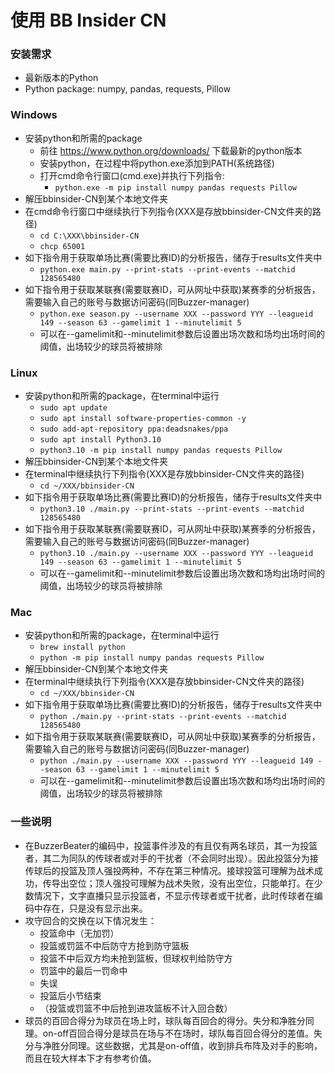 # 使用 BB Insider CN

### 安装需求
* 最新版本的Python
* Python package: numpy, pandas, requests, Pillow

### Windows
* 安装python和所需的package
  - 前往 https://www.python.org/downloads/ 下载最新的python版本
  - 安装python，在过程中将python.exe添加到PATH(系统路径)
  - 打开cmd命令行窗口(cmd.exe)并执行下列指令:
    - `python.exe -m pip install numpy pandas requests Pillow`
* 解压bbinsider-CN到某个本地文件夹
* 在cmd命令行窗口中继续执行下列指令(XXX是存放bbinsider-CN文件夹的路径)
  - `cd C:\XXX\bbinsider-CN`
  - `chcp 65001`
* 如下指令用于获取单场比赛(需要比赛ID)的分析报告，储存于results文件夹中
  - `python.exe main.py --print-stats --print-events --matchid 128565480`
* 如下指令用于获取某联赛(需要联赛ID，可从网址中获取)某赛季的分析报告，需要输入自己的账号与数据访问密码(同Buzzer-manager)
  - `python.exe season.py --username XXX --password YYY --leagueid 149 --season 63 --gamelimit 1 --minutelimit 5`
  - 可以在--gamelimit和--minutelimit参数后设置出场次数和场均出场时间的阈值，出场较少的球员将被排除

### Linux 
* 安装python和所需的package，在terminal中运行
  - `sudo apt update`
  - `sudo apt install software-properties-common -y`
  - `sudo add-apt-repository ppa:deadsnakes/ppa`
  - `sudo apt install Python3.10`
  - `python3.10 -m pip install numpy pandas requests Pillow`
* 解压bbinsider-CN到某个本地文件夹
* 在terminal中继续执行下列指令(XXX是存放bbinsider-CN文件夹的路径)
  - `cd ~/XXX/bbinsider-CN`
* 如下指令用于获取单场比赛(需要比赛ID)的分析报告，储存于results文件夹中
  - `python3.10 ./main.py --print-stats --print-events --matchid 128565480`
* 如下指令用于获取某联赛(需要联赛ID，可从网址中获取)某赛季的分析报告，需要输入自己的账号与数据访问密码(同Buzzer-manager)
  - `python3.10 ./main.py --username XXX --password YYY --leagueid 149 --season 63 --gamelimit 1 --minutelimit 5`
  - 可以在--gamelimit和--minutelimit参数后设置出场次数和场均出场时间的阈值，出场较少的球员将被排除

### Mac
* 安装python和所需的package，在terminal中运行
  - `brew install python`
  - `python -m pip install numpy pandas requests Pillow`
* 解压bbinsider-CN到某个本地文件夹
* 在terminal中继续执行下列指令(XXX是存放bbinsider-CN文件夹的路径)
  - `cd ~/XXX/bbinsider-CN`
* 如下指令用于获取单场比赛(需要比赛ID)的分析报告，储存于results文件夹中
  - `python ./main.py --print-stats --print-events --matchid 128565480`
* 如下指令用于获取某联赛(需要联赛ID，可从网址中获取)某赛季的分析报告，需要输入自己的账号与数据访问密码(同Buzzer-manager)
  - `python ./main.py --username XXX --password YYY --leagueid 149 --season 63 --gamelimit 1 --minutelimit 5`
  - 可以在--gamelimit和--minutelimit参数后设置出场次数和场均出场时间的阈值，出场较少的球员将被排除

### 一些说明
* 在BuzzerBeater的编码中，投篮事件涉及的有且仅有两名球员，其一为投篮者，其二为同队的传球者或对手的干扰者（不会同时出现）。因此投篮分为接传球后的投篮及顶人强投两种，不存在第三种情况。接球投篮可理解为战术成功，传导出空位；顶人强投可理解为战术失败，没有出空位，只能单打。在少数情况下，文字直播只显示投篮者，不显示传球者或干扰者，此时传球者在编码中存在，只是没有显示出来。
* 攻守回合的交换在以下情况发生：
  - 投篮命中（无加罚）
  - 投篮或罚篮不中后防守方抢到防守篮板
  - 投篮不中后双方均未抢到篮板，但球权判给防守方
  - 罚篮中的最后一罚命中
  - 失误
  - 投篮后小节结束
  - （投篮或罚篮不中后抢到进攻篮板不计入回合数）
* 球员的百回合得分为球员在场上时，球队每百回合的得分。失分和净胜分同理。on-off百回合得分是球员在场与不在场时，球队每百回合得分的差值。失分与净胜分同理。这些数据，尤其是on-off值，收到排兵布阵及对手的影响，而且在较大样本下才有参考价值。
